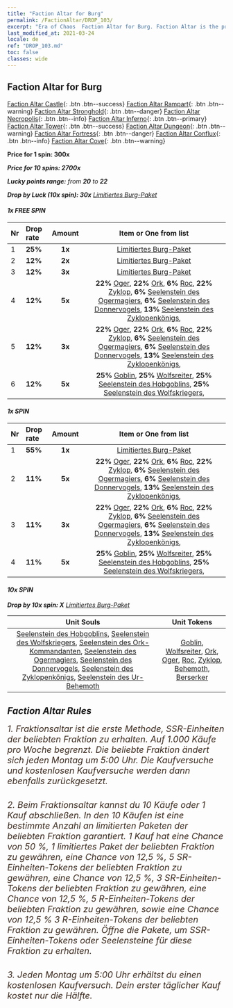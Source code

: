 ```yaml
---
title: "Faction Altar for Burg"
permalink: /FactionAltar/DROP_103/
excerpt: "Era of Chaos  Faction Altar for Burg. Faction Altar is the primary method for obtaining SSR units from the popular faction. Limited to 1,000 purchases each week. The popular faction changes at 05:00 every Monday. Purchase attempts and free purchase attempts will also reset then."
last_modified_at: 2021-03-24
locale: de
ref: "DROP_103.md"
toc: false
classes: wide
---
```


##  Faction Altar for **Burg**

  [Faction Altar Castle](/de/FactionAltar/DROP_101/){: .btn .btn--success} [Faction Altar Rampart](/de/FactionAltar/DROP_102/){: .btn .btn--warning} [Faction Altar Stronghold](/de/FactionAltar/DROP_103/){: .btn .btn--danger} [Faction Altar Necropolis](/de/FactionAltar/DROP_104/){: .btn .btn--info} [Faction Altar Inferno](/de/FactionAltar/DROP_105/){: .btn .btn--primary} [Faction Altar Tower](/de/FactionAltar/DROP_106/){: .btn .btn--success} [Faction Altar Dungeon](/de/FactionAltar/DROP_107/){: .btn .btn--warning} [Faction Altar Fortress](/de/FactionAltar/DROP_108/){: .btn .btn--danger} [Faction Altar Conflux](/de/FactionAltar/DROP_109/){: .btn .btn--info} [Faction Altar Cove](/de/FactionAltar/DROP_112/){: .btn .btn--warning} 

  **Price for 1 spin: 300x** <i class="fas fa-gem"/>

  **Price for 10 spins: 2700x** <i class="fas fa-gem"/>

  **Lucky points range:** from **20** to **22**

  **Drop by Luck (10x spin): 30x** [Limitiertes Burg-Paket](/de/Items/con_2103/)

####  1x FREE SPIN 

  |    Nr    |  Drop rate  |  Amount   |   Item or One from list  |
  |:---------|:------------|:---------:|:------------------------:|
  | 1 | **25%** | **1x** | [Limitiertes Burg-Paket](/de/Items/con_2103/) |
  | 2 | **12%** | **2x** | [Limitiertes Burg-Paket](/de/Items/con_2103/) |
  | 3 | **12%** | **3x** | [Limitiertes Burg-Paket](/de/Items/con_2103/) |
  | 4 | **12%** | **5x** |  **22%** [Oger](/de/Items/unt_220/),  **22%** [Ork](/de/Items/unt_219/),  **6%** [Roc](/de/Items/unt_221/),  **22%** [Zyklop](/de/Items/unt_222/),  **6%** [Seelenstein des Ogermagiers](/de/Items/unt_308/),  **6%** [Seelenstein des Donnervogels](/de/Items/unt_309/),  **13%** [Seelenstein des Zyklopenkönigs](/de/Items/unt_310/),  |
  | 5 | **12%** | **3x** |  **22%** [Oger](/de/Items/unt_220/),  **22%** [Ork](/de/Items/unt_219/),  **6%** [Roc](/de/Items/unt_221/),  **22%** [Zyklop](/de/Items/unt_222/),  **6%** [Seelenstein des Ogermagiers](/de/Items/unt_308/),  **6%** [Seelenstein des Donnervogels](/de/Items/unt_309/),  **13%** [Seelenstein des Zyklopenkönigs](/de/Items/unt_310/),  |
  | 6 | **12%** | **5x** |  **25%** [Goblin](/de/Items/unt_217/),  **25%** [Wolfsreiter](/de/Items/unt_218/),  **25%** [Seelenstein des Hobgoblins](/de/Items/unt_305/),  **25%** [Seelenstein des Wolfskriegers](/de/Items/unt_306/),  |


####  1x SPIN 

  |    Nr    |  Drop rate  |  Amount   |   Item or One from list  |
  |:---------|:------------|:---------:|:------------------------:|
  | 1 | **55%** | **1x** | [Limitiertes Burg-Paket](/de/Items/con_2103/) |
  | 2 | **11%** | **5x** |  **22%** [Oger](/de/Items/unt_220/),  **22%** [Ork](/de/Items/unt_219/),  **6%** [Roc](/de/Items/unt_221/),  **22%** [Zyklop](/de/Items/unt_222/),  **6%** [Seelenstein des Ogermagiers](/de/Items/unt_308/),  **6%** [Seelenstein des Donnervogels](/de/Items/unt_309/),  **13%** [Seelenstein des Zyklopenkönigs](/de/Items/unt_310/),  |
  | 3 | **11%** | **3x** |  **22%** [Oger](/de/Items/unt_220/),  **22%** [Ork](/de/Items/unt_219/),  **6%** [Roc](/de/Items/unt_221/),  **22%** [Zyklop](/de/Items/unt_222/),  **6%** [Seelenstein des Ogermagiers](/de/Items/unt_308/),  **6%** [Seelenstein des Donnervogels](/de/Items/unt_309/),  **13%** [Seelenstein des Zyklopenkönigs](/de/Items/unt_310/),  |
  | 4 | **11%** | **5x** |  **25%** [Goblin](/de/Items/unt_217/),  **25%** [Wolfsreiter](/de/Items/unt_218/),  **25%** [Seelenstein des Hobgoblins](/de/Items/unt_305/),  **25%** [Seelenstein des Wolfskriegers](/de/Items/unt_306/),  |


####  10x SPIN 

  **Drop by 10x spin: X** [Limitiertes Burg-Paket](/de/Items/con_2103/)

  |    Unit Souls    |  Unit Tokens  |
  |:----------------:|:-------------:|
  | [Seelenstein des Hobgoblins](/de/Items/unt_305/), [Seelenstein des Wolfskriegers](/de/Items/unt_306/), [Seelenstein des Ork-Kommandanten](/de/Items/unt_307/), [Seelenstein des Ogermagiers](/de/Items/unt_308/), [Seelenstein des Donnervogels](/de/Items/unt_309/), [Seelenstein des Zyklopenkönigs](/de/Items/unt_310/), [Seelenstein des Ur-Behemoth](/de/Items/unt_311/) | [Goblin](/de/Items/unt_217/), [Wolfsreiter](/de/Items/unt_218/), [Ork](/de/Items/unt_219/), [Oger](/de/Items/unt_220/), [Roc](/de/Items/unt_221/), [Zyklop](/de/Items/unt_222/), [Behemoth](/de/Items/unt_223/), [Berserker](/de/Items/unt_224/) |



## Faction Altar Rules

  <span style="color: #3c2a1e;font-size:20px">1. Fraktionsaltar ist die erste Methode, SSR-Einheiten der beliebten Fraktion zu erhalten. Auf 1.000 Käufe pro Woche begrenzt. Die beliebte Fraktion ändert sich jeden Montag um 5:00 Uhr. Die Kaufversuche und kostenlosen Kaufversuche werden dann ebenfalls zurückgesetzt.</span><br/>

<br/>  <span style="color: #3c2a1e;font-size:20px">2. Beim Fraktionsaltar kannst du 10 Käufe oder 1 Kauf abschließen. In den 10 Käufen ist eine bestimmte Anzahl an limitierten Paketen der beliebten Fraktion garantiert. 1 Kauf hat eine Chance von 50 %, 1 limitiertes Paket der beliebten Fraktion zu gewähren, eine Chance von 12,5 %, 5 SR-Einheiten-Tokens der beliebten Fraktion zu gewähren, eine Chance von 12,5 %, 3 SR-Einheiten-Tokens der beliebten Fraktion zu gewähren, eine Chance von 12,5 %, 5 R-Einheiten-Tokens der beliebten Fraktion zu gewähren, sowie eine Chance von 12,5 % 3 R-Einheiten-Tokens der beliebten Fraktion zu gewähren. Öffne die Pakete, um SSR-Einheiten-Tokens oder Seelensteine für diese Fraktion zu erhalten.</span>

<br/>  <span style="color: #3c2a1e;font-size:20px">3. Jeden Montag um 5:00 Uhr erhältst du einen kostenlosen Kaufversuch. Dein erster täglicher Kauf kostet nur die Hälfte.</span><br/>

<br/>
